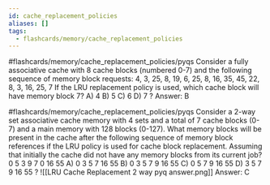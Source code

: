 ```yaml
---
id: cache_replacement_policies
aliases: []
tags:
  - flashcards/memory/cache_replacement_policies
---
```


#flashcards/memory/cache_replacement_policies/pyqs
Consider a fully associative cache with 8 cache blocks (numbered 0-7) and the following sequence of memory block requests:
4, 3, 25, 8, 19, 6, 25, 8, 16, 35, 45, 22, 8, 3, 16, 25, 7
If the LRU replacement policy is used, which cache block will have memory block 7?
A) 4
B) 5
C) 6
D) 7
?
Answer: B

#flashcards/memory/cache_replacement_policies/pyqs
Consider a 2-way set associative cache memory with 4 sets and a total of 7 cache blocks (0-7) and a main memory with 128 blocks (0-127).
What memory blocks will be present in the cache after the following sequence of memory block references if the LRU policy is used for cache block replacement.
Assuming that initially the cache did not have any memory blocks from its current job?
0 5 3 9 7 0 16 55
A) 0 3 5 7 16 55
B) 0 3 5 7 9 16 55
C) 0 5 7 9 16 55
D) 3 5 7 9 16 55
?
![[LRU Cache Replacement 2 way pyq answer.png]]
Answer: C
